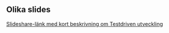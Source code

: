 ## Olika slides

 [Slideshare-länk med kort beskrivning om Testdriven utveckling](https://duckduckgo.com)
